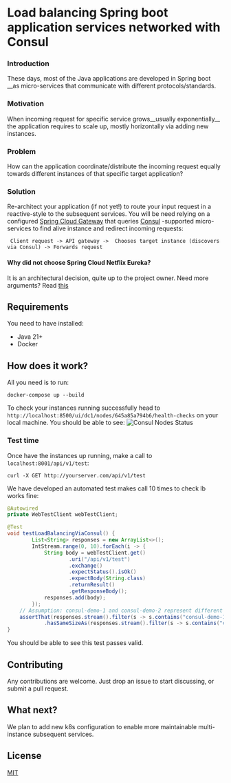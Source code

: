 # Load balancing Spring boot application services networked with Consul

### Introduction 
These days, most of the Java applications are developed in Spring boot __as micro-services that communicate with different protocols/standards.

### Motivation
When incoming request for specific service grows__usually exponentially__ the application requires to scale up, mostly horizontally via adding new instances.

### Problem
How can the application coordinate/distribute the incoming request equally towards different instances of that specific target application?

### Solution
Re-architect your application (if not yet!) to route your input request in a reactive-style to the subsequent services.  You will be need relying on a configured [Spring Cloud Gateway](https://spring.io/projects/spring-cloud-gateway) that queries [Consul](https://developer.hashicorp.com/consul) -supported micro-services to find alive instance and redirect incoming requests:

``` Client request -> API gateway ->  Chooses target instance (discovers via Consul) -> Forwards request```


#### Why did not choose Spring Cloud Netflix Eureka?
It is an architectural decision, quite up to the project owner. Need more arguments? Read [this](https://dev.to/isaactony/comparison-of-spring-cloud-with-eureka-vs-consulio-3hgm)

 
## Requirements
You need to have installed:
* Java 21+
* Docker

## How does it work?
All you need is to run:
```
docker-compose up --build
```
To check your instances running successfully head to ```http://localhost:8500/ui/dc1/nodes/645a85a794b6/health-checks``` on your local machine. You should be able to see:
![Consul Nodes Status](readme-images/consul-nodes.png#gh-light-mode-only)
### Test time
Once have the instances up running, make a call to ```localhost:8001/api/v1/test```:
```
curl -X GET http://yourserver.com/api/v1/test
```
We have developed an automated test makes call 10 times to check lb works fine:
```Java
@Autowired
private WebTestClient webTestClient;

@Test
void testLoadBalancingViaConsul() {
        List<String> responses = new ArrayList<>();
        IntStream.range(0, 10).forEach(i -> {
            String body = webTestClient.get()
                    .uri("/api/v1/test")
                    .exchange()
                    .expectStatus().isOk()
                    .expectBody(String.class)
                    .returnResult()
                    .getResponseBody();
            responses.add(body);
        });
    // Assumption: consul-demo-1 and consul-demo-2 represent different instances of consul-demo Spring boot app
    assertThat(responses.stream().filter(s -> s.contains("consul-demo-1")).toList())
            .hasSameSizeAs(responses.stream().filter(s -> s.contains("consul-demo-2")).toList());
}
```
You should be able to see this test passes valid.

## Contributing
Any contributions are welcome. Just drop an issue to start discussing, or submit a pull request.

## What next?
We plan to add new k8s configuration to enable more maintainable multi-instance subsequent services.
## License
[MIT](https://choosealicense.com/licenses/mit/)
